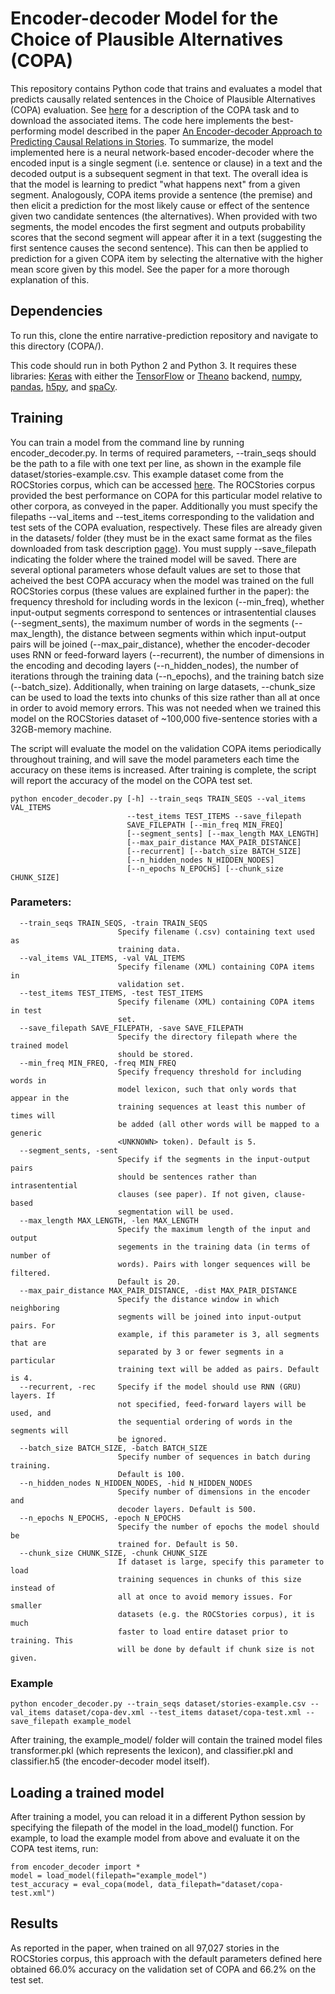 # Encoder-decoder Model for the Choice of Plausible Alternatives (COPA)
This repository contains Python code that trains and evaluates a model that predicts causally related sentences in the Choice of Plausible Alternatives (COPA) evaluation. See [here](http://people.ict.usc.edu/~gordon/copa.html) for a description of the COPA task and to download the associated items. The code here implements the best-performing model described in the paper [An Encoder-decoder Approach to Predicting Causal Relations in Stories](https://roemmele.github.io/publications/copa.pdf). To summarize, the model implemented here is a neural network-based encoder-decoder where the encoded input is a single segment (i.e. sentence or clause) in a text and the decoded output is a subsequent segment in that text. The overall idea is that the model is learning to predict "what happens next" from a given segment. Analogously, COPA items provide a sentence (the premise) and then elicit a prediction for the most likely cause or effect of the sentence given two candidate sentences (the alternatives). When provided with two segments, the model encodes the first segment and outputs probability scores that the second segment will appear after it in a text (suggesting the first sentence causes the second sentence). This can then be applied to prediction for a given COPA item by selecting the alternative with the higher mean score given by this model. See the paper for a more thorough explanation of this.

## Dependencies

To run this, clone the entire narrative-prediction repository and navigate to this directory (COPA/). 

This code should run in both Python 2 and Python 3. It requires these libraries: [Keras](keras.io) with either the [TensorFlow](https://www.tensorflow.org/) or [Theano](http://deeplearning.net/software/theano/) backend, [numpy](numpy.org), [pandas](http://pandas.pydata.org/), [h5py](http://www.h5py.org/), and [spaCy](https://spacy.io/).

## Training

You can train a model from the command line by running encoder_decoder.py. In terms of required parameters, --train_seqs should be the path to a file with one text per line, as shown in the example file dataset/stories-example.csv. This example dataset come from the ROCStories corpus, which can be accessed [here](http://cs.rochester.edu/nlp/rocstories/). The ROCStories corpus provided the best performance on COPA for this particular model relative to other corpora, as conveyed in the paper. Additionally you must specify the filepaths --val_items and --test_items corresponding to the validation and test sets of the COPA evaluation, respectively. These files are already given in the datasets/ folder (they must be in the exact same format as the files downloaded from task description [page](http://people.ict.usc.edu/~gordon/copa.html)). You must supply --save_filepath indicating the folder where the trained model will be saved. There are several optional parameters whose default values are set to those that acheived the best COPA accuracy when the model was trained on the full ROCStories corpus (these values are explained further in the paper): the frequency threshold for including words in the lexicon (--min_freq), whether input-output segments correspond to sentences or intrasentential clauses (--segment_sents), the maximum number of words in the segments (--max_length), the distance between segments within which input-output pairs will be joined (--max_pair_distance), whether the encoder-decoder uses RNN or feed-forward layers (--recurrent), the number of dimensions in the encoding and decoding layers (--n_hidden_nodes), the number of iterations through the training data (--n_epochs), and the training batch size (--batch_size). Additionally, when training on large datasets, --chunk_size can be used to load the texts into chunks of this size rather than all at once in order to avoid memory errors. This was not needed when we trained this model on the ROCStories dataset of ~100,000 five-sentence stories with a 32GB-memory machine.

The script will evaluate the model on the validation COPA items periodically throughout training, and will save the model parameters each time the accuracy on these items is increased. After training is complete, the script will report the accuracy of the model on the COPA test set.

```
python encoder_decoder.py [-h] --train_seqs TRAIN_SEQS --val_items VAL_ITEMS
                          --test_items TEST_ITEMS --save_filepath
                          SAVE_FILEPATH [--min_freq MIN_FREQ]
                          [--segment_sents] [--max_length MAX_LENGTH]
                          [--max_pair_distance MAX_PAIR_DISTANCE]
                          [--recurrent] [--batch_size BATCH_SIZE]
                          [--n_hidden_nodes N_HIDDEN_NODES]
                          [--n_epochs N_EPOCHS] [--chunk_size CHUNK_SIZE]
```
### Parameters:
```
  --train_seqs TRAIN_SEQS, -train TRAIN_SEQS
                        Specify filename (.csv) containing text used as
                        training data.
  --val_items VAL_ITEMS, -val VAL_ITEMS
                        Specify filename (XML) containing COPA items in
                        validation set.
  --test_items TEST_ITEMS, -test TEST_ITEMS
                        Specify filename (XML) containing COPA items in test
                        set.
  --save_filepath SAVE_FILEPATH, -save SAVE_FILEPATH
                        Specify the directory filepath where the trained model
                        should be stored.
  --min_freq MIN_FREQ, -freq MIN_FREQ
                        Specify frequency threshold for including words in
                        model lexicon, such that only words that appear in the
                        training sequences at least this number of times will
                        be added (all other words will be mapped to a generic
                        <UNKNOWN> token). Default is 5.
  --segment_sents, -sent
                        Specify if the segments in the input-output pairs
                        should be sentences rather than intrasentential
                        clauses (see paper). If not given, clause-based
                        segmentation will be used.
  --max_length MAX_LENGTH, -len MAX_LENGTH
                        Specify the maximum length of the input and output
                        segements in the training data (in terms of number of
                        words). Pairs with longer sequences will be filtered.
                        Default is 20.
  --max_pair_distance MAX_PAIR_DISTANCE, -dist MAX_PAIR_DISTANCE
                        Specify the distance window in which neighboring
                        segments will be joined into input-output pairs. For
                        example, if this parameter is 3, all segments that are
                        separated by 3 or fewer segments in a particular
                        training text will be added as pairs. Default is 4.
  --recurrent, -rec     Specify if the model should use RNN (GRU) layers. If
                        not specified, feed-forward layers will be used, and
                        the sequential ordering of words in the segments will
                        be ignored.
  --batch_size BATCH_SIZE, -batch BATCH_SIZE
                        Specify number of sequences in batch during training.
                        Default is 100.
  --n_hidden_nodes N_HIDDEN_NODES, -hid N_HIDDEN_NODES
                        Specify number of dimensions in the encoder and
                        decoder layers. Default is 500.
  --n_epochs N_EPOCHS, -epoch N_EPOCHS
                        Specify the number of epochs the model should be
                        trained for. Default is 50.
  --chunk_size CHUNK_SIZE, -chunk CHUNK_SIZE
                        If dataset is large, specify this parameter to load
                        training sequences in chunks of this size instead of
                        all at once to avoid memory issues. For smaller
                        datasets (e.g. the ROCStories corpus), it is much
                        faster to load entire dataset prior to training. This
                        will be done by default if chunk size is not given.
```
### Example
```
python encoder_decoder.py --train_seqs dataset/stories-example.csv --val_items dataset/copa-dev.xml --test_items dataset/copa-test.xml --save_filepath example_model
```

After training, the example_model/ folder will contain the trained model files transformer.pkl (which represents the lexicon), and classifier.pkl and classifier.h5 (the encoder-decoder model itself).

## Loading a trained model

After training a model, you can reload it in a different Python session by specifying the filepath of the model in the load_model() function. For example, to load the example model from above and evaluate it on the COPA test items, run:

```
from encoder_decoder import *
model = load_model(filepath="example_model")
test_accuracy = eval_copa(model, data_filepath="dataset/copa-test.xml")
```

## Results

As reported in the paper, when trained on all 97,027 stories in the ROCStories corpus, this approach with the default parameters defined here obtained 66.0% accuracy on the validation set of COPA and 66.2% on the test set.